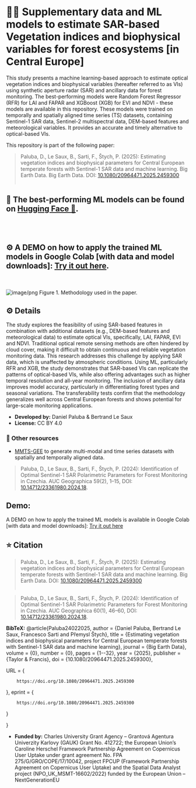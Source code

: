 # 🌲🌳 Supplementary data and ML models to estimate SAR-based Vegetation indices and biophysical variables for forest ecosystems [in Central Europe]

This study presents a machine learning-based approach to estimate optical vegetation indices and biophysical variables (hereafter referred to as VIs) using synthetic aperture radar (SAR) and ancillary data for forest monitoring. 
The best-performing models were Random Forest Regressor (RFR) for LAI and FAPAR and XGBoost (XGB) for EVI and NDVI - these models are available in this repository. These models were trained on temporally and spatially aligned time series (TS) datasets, containing Sentinel-1 SAR data, Sentinel-2 multispectral data, DEM-based features and meteorological variables. It provides an accurate and timely alternative to optical-based VIs.

This repository is part of the following paper: 
> Paluba, D., Le Saux, B., Sarti, F., Štych, P. (2025): Estimating vegetation indices and biophysical parameters for Central European temperate forests with Sentinel-1 SAR data and machine learning. Big Earth Data. Big Earth Data. DOI: [10.1080/20964471.2025.2459300](https://doi.org/10.1080/20964471.2025.2459300)
<br></br>

## 💾 The best-performing ML models can be found on [Hugging Face 🤗](https://huggingface.co/palubad/SAR-based-VIs-models).
<br></br>
## ⚙️ A DEMO on how to apply the trained ML models in Google Colab [with data and model downloads]: [Try it out here](https://colab.research.google.com/drive/1z2uoZtrSv1PPtM6DZaFCN_TR5o8uEwaV?usp=sharing).

<br></br>
![image/png](https://cdn-uploads.huggingface.co/production/uploads/6798c936ece6b7910c55d1e5/3rueSUVk9bOqsFy4fsD-7.png)
Figure 1. Methodology used in the paper.

## ⚙️ Details

The study explores the feasibility of using SAR-based features in combination with additional datasets (e.g., DEM-based features and meteorological data) to estimate optical VIs, specifically, LAI, FAPAR, EVI and NDVI. Traditional optical remote sensing methods are often hindered by cloud cover, making it difficult to obtain continuous and reliable vegetation monitoring data. This research addresses this challenge by applying SAR data, which is unaffected by atmospheric conditions.
Using ML, particularly RFR and XGB, the study demonstrates that SAR-based VIs can replicate the patterns of optical-based VIs, while also offering advantages such as higher temporal resolution and all-year monitoring. The inclusion of ancillary data improves model accuracy, particularly in differentiating forest types and seasonal variations. The transferability tests confirm that the methodology generalizes well across Central European forests and shows potential for large-scale monitoring applications.

- **Developed by:** Daniel Paluba & Bertrand Le Saux
- **License:** CC BY 4.0

### 🔗 Other resources

- [MMTS-GEE](https://github.com/palubad/MMTS-GEE) to generate multi-modal and time series datasets with spatially and temporally aligned data.
> Paluba, D., Le Saux, B., Sarti, F., Štych, P. (2024): Identification of Optimal Sentinel-1 SAR Polarimetric Parameters for Forest Monitoring in Czechia. AUC Geographica 59(2), 1–15, DOI: [10.14712/23361980.2024.18](https://doi.org/10.14712/23361980.2024.18).


## Demo:
A DEMO on how to apply the trained ML models is available in Google Colab [with data and model downloads]: [Try it out here](https://colab.research.google.com/drive/1z2uoZtrSv1PPtM6DZaFCN_TR5o8uEwaV?usp=sharing)

## ⭐ Citation

> Paluba, D., Le Saux, B., Sarti, F., Štych, P. (2025): Estimating vegetation indices and biophysical parameters for Central European temperate forests with Sentinel-1 SAR data and machine learning. Big Earth Data. DOI: [10.1080/20964471.2025.2459300](https://doi.org/10.1080/20964471.2025.2459300)
<br></br>

> Paluba, D., Le Saux, B., Sarti, F., Štych, P. (2024): Identification of Optimal Sentinel-1 SAR Polarimetric Parameters for Forest Monitoring in Czechia. AUC Geographica 60(1), 46–60, DOI: [10.14712/23361980.2024.18](https://doi.org/10.14712/23361980.2024.18).

**BibTeX:**
@article{Paluba24022025,
author = {Daniel Paluba, Bertrand Le Saux, Francesco Sarti and Přemysl Štych},
title = {Estimating vegetation indices and biophysical parameters for Central European temperate forests with Sentinel-1 SAR data and machine learning},
journal = {Big Earth Data},
volume = {0},
number = {0},
pages = {1--32},
year = {2025},
publisher = {Taylor \& Francis},
doi = {10.1080/20964471.2025.2459300},


URL = { 
    
        https://doi.org/10.1080/20964471.2025.2459300
    
    

},
eprint = { 
    
        https://doi.org/10.1080/20964471.2025.2459300
    
    

}

}

- **Funded by:** Charles University Grant Agency – Grantová Agentura Univerzity Karlovy (GAUK) Grant No. 412722; the European Union’s Caroline Herschel Framework Partnership Agreement on Copernicus User Uptake under grant agreement No. FPA 275/G/GRO/COPE/17/10042, project FPCUP (Framework Partnership Agreement on Copernicus User Uptake) and the Spatial Data Analyst project (NPO_UK_MSMT-16602/2022) funded by the European Union – NextGenerationEU
